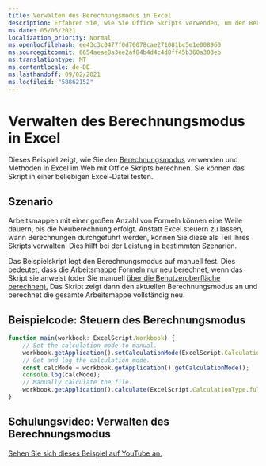 ```yaml
---
title: Verwalten des Berechnungsmodus in Excel
description: Erfahren Sie, wie Sie Office Skripts verwenden, um den Berechnungsmodus in Excel im Web zu verwalten.
ms.date: 05/06/2021
localization_priority: Normal
ms.openlocfilehash: ee43c3c0477f0d70078cae271081bc5e1e008960
ms.sourcegitcommit: 6654aeae8a3ee2af84b4d4c4d8ff45b360a303eb
ms.translationtype: MT
ms.contentlocale: de-DE
ms.lasthandoff: 09/02/2021
ms.locfileid: "58862152"
---
```

# <a name="manage-calculation-mode-in-excel"></a>Verwalten des Berechnungsmodus in Excel

Dieses Beispiel zeigt, wie Sie den [Berechnungsmodus](/javascript/api/office-scripts/excelscript/excelscript.calculationmode) verwenden und Methoden in Excel im Web mit Office Skripts berechnen. Sie können das Skript in einer beliebigen Excel-Datei testen.

## <a name="scenario"></a>Szenario

Arbeitsmappen mit einer großen Anzahl von Formeln können eine Weile dauern, bis die Neuberechnung erfolgt. Anstatt Excel steuern zu lassen, wann Berechnungen durchgeführt werden, können Sie diese als Teil Ihres Skripts verwalten. Dies hilft bei der Leistung in bestimmten Szenarien.

Das Beispielskript legt den Berechnungsmodus auf manuell fest. Dies bedeutet, dass die Arbeitsmappe Formeln nur neu berechnet, wenn das Skript sie anweist (oder Sie manuell [über die Benutzeroberfläche berechnen).](https://support.microsoft.com/office/73fc7dac-91cf-4d36-86e8-67124f6bcce4) Das Skript zeigt dann den aktuellen Berechnungsmodus an und berechnet die gesamte Arbeitsmappe vollständig neu.

## <a name="sample-code-control-calculation-mode"></a>Beispielcode: Steuern des Berechnungsmodus

```TypeScript
function main(workbook: ExcelScript.Workbook) {
    // Set the calculation mode to manual.
    workbook.getApplication().setCalculationMode(ExcelScript.CalculationMode.manual);
    // Get and log the calculation mode.
    const calcMode = workbook.getApplication().getCalculationMode();    
    console.log(calcMode);
    // Manually calculate the file.
    workbook.getApplication().calculate(ExcelScript.CalculationType.full);
}
```

## <a name="training-video-manage-calculation-mode"></a>Schulungsvideo: Verwalten des Berechnungsmodus

[Sehen Sie sich dieses Beispiel auf YouTube an.](https://youtu.be/iw6O8QH01CI)
